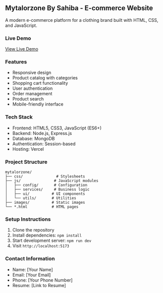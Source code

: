 ## Mytalorzone By Sahiba - E-commerce Website

A modern e-commerce platform for a clothing brand built with HTML, CSS, and JavaScript.

### Live Demo
[View Live Demo](https://mytalorzone.vercel.app)

### Features
- Responsive design
- Product catalog with categories
- Shopping cart functionality
- User authentication
- Order management
- Product search
- Mobile-friendly interface

### Tech Stack
- Frontend: HTML5, CSS3, JavaScript (ES6+)
- Backend: Node.js, Express.js
- Database: MongoDB
- Authentication: Session-based
- Hosting: Vercel

### Project Structure
```
mytalorzone/
├── css/               # Stylesheets
├── js/               # JavaScript modules
│   ├── config/       # Configuration
│   ├── services/     # Business logic
│   ├── ui/          # UI components
│   └── utils/       # Utilities
├── images/          # Static images
└── *.html           # HTML pages
```

### Setup Instructions
1. Clone the repository
2. Install dependencies: `npm install`
3. Start development server: `npm run dev`
4. Visit `http://localhost:5173`

### Contact Information
- Name: [Your Name]
- Email: [Your Email]
- Phone: [Your Phone Number]
- Resume: [Link to Resume]